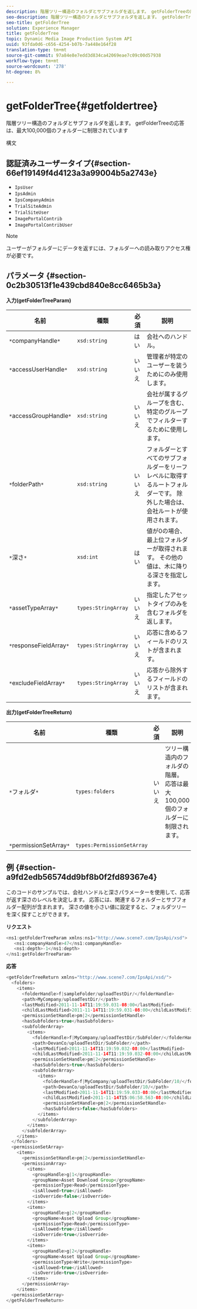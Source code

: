 ```yaml
---
description: 階層ツリー構造のフォルダとサブフォルダを返します。 getFolderTreeの応答は、最大100,000個のフォルダーに制限されています
seo-description: 階層ツリー構造のフォルダとサブフォルダを返します。 getFolderTreeの応答は、最大100,000個のフォルダーに制限されています
seo-title: getFolderTree
solution: Experience Manager
title: getFolderTree
topic: Dynamic Media Image Production System API
uuid: 93fda0d6-c656-4254-b07b-7a448e164f28
translation-type: tm+mt
source-git-commit: 97a84e8e7edd3d834ca42069eae7c09c00d57938
workflow-type: tm+mt
source-wordcount: '278'
ht-degree: 8%

---
```



# getFolderTree{#getfoldertree}

階層ツリー構造のフォルダとサブフォルダを返します。 getFolderTreeの応答は、最大100,000個のフォルダーに制限されています

構文

## 認証済みユーザータイプ{#section-66ef19149f4d4123a3a99004b5a2743e}

* `IpsUser`
* `IpsAdmin`
* `IpsCompanyAdmin`
* `TrialSiteAdmin`
* `TrialSiteUser`
* `ImagePortalContrib`
* `ImagePortalContribUser`

>[!NOTE]
>
>ユーザーがフォルダーにデータを返すには、フォルダーへの読み取りアクセス権が必要です。

## パラメータ {#section-0c2b30513f1e439cbd840e8cc6465b3a}

**入力(getFolderTreeParam)**

| 名前 | 種類 | 必須 | 説明 |
|---|---|---|---|
| `*`companyHandle`*` | `xsd:string` | はい | 会社へのハンドル。 |
| `*`accessUserHandle`*` | `xsd:string` | いいえ | 管理者が特定のユーザーを装うためにのみ使用します。 |
| `*`accessGroupHandle`*` | `xsd:string` | いいえ | 会社が属するグループを含む、特定のグループでフィルターするために使用します。 |
| `*`folderPath`*` | `xsd:string` | いいえ | フォルダーとすべてのサブフォルダーをリーフレベルに取得するルートフォルダーです。 除外した場合は、会社ルートが使用されます。 |
| `*`深さ`*` | `xsd:int` | はい | 値が0の場合、最上位フォルダーが取得されます。 その他の値は、木に降りる深さを指定します。 |
| `*`assetTypeArray`*` | `types:StringArray` | いいえ | 指定したアセットタイプのみを含むフォルダを返します。 |
| `*`responseFieldArray`*` | `types:StringArray` | いいえ | 応答に含めるフィールドのリストが含まれます。 |
| `*`excludeFieldArray`*` | `types:StringArray` | いいえ | 応答から除外するフィールドのリストが含まれます。 |

**出力(getFolderTreeReturn)**

| 名前 | 種類 | 必須 | 説明 |
|---|---|---|---|
| `*`フォルダ`*` | `types:folders` | いいえ | ツリー構造内のフォルダの階層。 応答は最大100,000個のフォルダーに制限されます。 |
| `*`permissionSetArray`*` | `types:PermissionSetArray` |  |  |

## 例 {#section-a9fd2edb56574dd9bf8b0f2fd89367e4}

このコードのサンプルでは、会社ハンドルと深さパラメーターを使用して、応答が返す深さのレベルを決定します。 応答には、関連するフォルダーとサブフォルダー配列が含まれます。 深さの値を小さい値に設定すると、フォルダツリーを深く探すことができます。

**リクエスト**

```java
<ns1:getFolderTreeParam xmlns:ns1="http://www.scene7.com/IpsApi/xsd">
   <ns1:companyHandle>47</ns1:companyHandle>
   <ns1:depth>-1</ns1:depth>
</ns1:getFolderTreeParam>
```

**応答**

```java
<getFolderTreeReturn xmlns="http://www.scene7.com/IpsApi/xsd/">
  <folders>
    <items>
      <folderHandle>f|sampleFolder/uploadTestDir/</folderHandle>
      <path>MyCompany/uploadTestDir/</path>
      <lastModified>2011-11-14T11:19:59.031-08:00</lastModified>
      <childLastModified>2011-11-14T11:19:59.031-08:00</childLastModified>
      <permissionSetHandle>pm|2</permissionSetHandle>
      <hasSubfolders>true</hasSubfolders>
      <subfolderArray>
        <items>
          <folderHandle>f|MyCompany/uploadTestDir/SubFolder/</folderHandle>
          <path>DevanCo/uploadTestDir/SubFolder/</path>
          <lastModified>2011-11-14T11:19:59.032-08:00</lastModified>
          <childLastModified>2011-11-14T11:19:59.032-08:00</childLastModified>
          <permissionSetHandle>pm|2</permissionSetHandle>
          <hasSubfolders>true</hasSubfolders>
          <subfolderArray>
            <items>
              <folderHandle>f|MyCompany/uploadTestDir/SubFolder/10/</folderHandle>
              <path>DevanCo/uploadTestDir/SubFolder/10/</path>
              <lastModified>2011-11-14T11:19:59.033-08:00</lastModified>
              <childLastModified>2011-11-14T15:06:58.563-08:00</childLastModified>
              <permissionSetHandle>pm|2</permissionSetHandle>
              <hasSubfolders>false</hasSubfolders>
            </items>
          </subfolderArray>
        </items>
      </subfolderArray>
    </items>
  </folders>
  <permissionSetArray>
    <items>
      <permissionSetHandle>pm|2</permissionSetHandle>
      <permissionArray>
        <items>
          <groupHandle>g|1</groupHandle>
          <groupName>Asset Download Group</groupName>
          <permissionType>Read</permissionType>
          <isAllowed>true</isAllowed>
          <isOverride>false</isOverride>
        </items>
        <items>
          <groupHandle>g|2</groupHandle>
          <groupName>Asset Upload Group</groupName>
          <permissionType>Read</permissionType>
          <isAllowed>true</isAllowed>
          <isOverride>true</isOverride>
        </items>
        <items>
          <groupHandle>g|2</groupHandle>
          <groupName>Asset Upload Group</groupName>
          <permissionType>Write</permissionType>
          <isAllowed>true</isAllowed>
          <isOverride>true</isOverride>
        </items>
      </permissionArray>
    </items>
  <permissionSetArray>
</getFolderTreeReturn>
```

